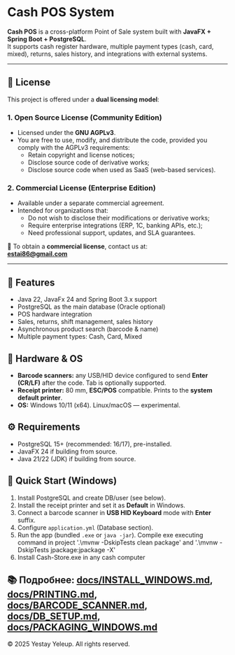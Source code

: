# Cash POS System

**Cash POS** is a cross-platform Point of Sale system built with **JavaFX + Spring Boot + PostgreSQL**.  
It supports cash register hardware, multiple payment types (cash, card, mixed), returns, sales history, and integrations with external systems.

---

## 📜 License

This project is offered under a **dual licensing model**:

### 1. Open Source License (Community Edition)
- Licensed under the **GNU AGPLv3**.  
- You are free to use, modify, and distribute the code, provided you comply with the AGPLv3 requirements:
  - Retain copyright and license notices;
  - Disclose source code of derivative works;
  - Disclose source code when used as SaaS (web-based services).

### 2. Commercial License (Enterprise Edition)
- Available under a separate commercial agreement.  
- Intended for organizations that:
  - Do not wish to disclose their modifications or derivative works;
  - Require enterprise integrations (ERP, 1C, banking APIs, etc.);
  - Need professional support, updates, and SLA guarantees.

📧 To obtain a **commercial license**, contact us at:  
**estai86@gmail.com**

---

## 🚀 Features
- Java 22, JavaFx 24 and Spring Boot 3.x support  
- PostgreSQL as the main database (Oracle optional)  
- POS hardware integration  
- Sales, returns, shift management, sales history  
- Asynchronous product search (barcode & name)  
- Multiple payment types: Cash, Card, Mixed  

## 🧰 Hardware & OS
- **Barcode scanners:** any USB/HID device configured to send **Enter (CR/LF)** after the code. Tab is optionally supported.
- **Receipt printer:** 80 mm, **ESC/POS** compatible. Prints to the **system default printer**.
- **OS:** Windows 10/11 (x64). Linux/macOS — experimental.

## ⚙️ Requirements
- PostgreSQL 15+ (recommended: 16/17), pre-installed.
- JavaFX 24 if building from source.
- Java 21/22 (JDK) if building from source.

## 🚦 Quick Start (Windows)
1) Install PostgreSQL and create DB/user (see below).
2) Install the receipt printer and set it as **Default** in Windows.
3) Connect a barcode scanner in **USB HID Keyboard** mode with **Enter** suffix.
4) Configure `application.yml` (Database section).
5) Run the app (bundled `.exe` or `java -jar`). Compile exe executing command in project '.\mvnw -DskipTests clean package' and '.\mvnw -DskipTests jpackage:jpackage -X'
6) Install Cash-Store.exe in any cash computer


📚 Подробнее: [docs/INSTALL_WINDOWS.md](docs/INSTALL_WINDOWS.md), [docs/PRINTING.md](docs/PRINTING.md), [docs/BARCODE_SCANNER.md](docs/BARCODE_SCANNER.md), [docs/DB_SETUP.md](docs/DB_SETUP.md), [docs/PACKAGING_WINDOWS.md](docs/PACKAGING_WINDOWS.md)
---

© 2025 Yestay Yeleup. All rights reserved.
